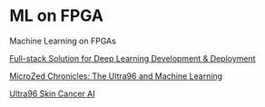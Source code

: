 # ML on FPGA
Machine Learning on FPGAs



[Full-stack Solution for Deep Learning Development & Deployment](http://www.deephi.com/technology/dnndk)

[MicroZed Chronicles: The Ultra96 and Machine Learning](https://blog.hackster.io/microzed-chronicles-the-ultra96-and-machine-learning-3b8684a82059)

[Ultra96 Skin Cancer AI](https://www.hackster.io/blue-scan/ultra96-skin-cancer-ai-06d4d4)
